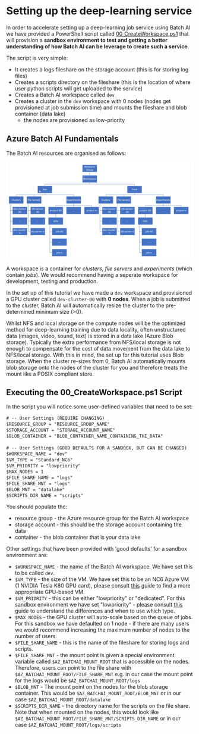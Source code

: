 # Setting up the deep-learning service

In order to accelerate setting up a deep-learning job service using Batch AI we have provided a PowerShell script called [00_CreateWorkspace.ps1](../cloud_admin_scripts/00_CreateWorkspace.ps1) that will provision a __sandbox environment to test and getting a better understanding of how Batch AI can be leverage to create such a service__.

The script is very simple:

* It creates a logs fileshare on the storage account (this is for storing log files)
* Creates a scripts directory on the fileshare (this is the location of where user python scripts will get uploaded to the service)
* Creates a Batch AI workspace called `dev`
* Creates a cluster in the `dev` workspace with 0 nodes (nodes get provisioned at job submission time) and mounts the fileshare and blob container (data lake)
    * the nodes are provisioned as low-priority


## Azure Batch AI Fundamentals
The Batch AI resources are organised as follows:

![](img/batchai_hierachy.png?raw=true "Batch AI Resource Hierarchy")

A workspace is a container for _clusters_, _file servers_ and _experiments_ (which contain _jobs_). We would recommend having a seperate workspace for development, testing and production.

In the set up of this tutorial we have made a `dev` workspace and provisioned a GPU cluster called `dev-cluster-00` with __0 nodes__. When a job is submitted to the cluster, Batch AI will automatically resize the cluster to the pre-determined minimum size (>0).

Whilst NFS and local storage on the compute nodes will be the optimized method for deep-learning training due to data locality, often unstructured data (images, video, sound, text) is stored in a data lake (Azure Blob storage). Typically the extra performance from NFS/local storage is not enough to compensate for the cost of data movement from the data lake to NFS/local storage. With this in mind, the set up for this tutorial uses Blob storage. When the cluster re-sizes from 0, Batch AI automatically mounts blob storage onto the nodes of the cluster for you and therefore treats the mount like a POSIX compliant store.

## Executing the 00_CreateWorkspace.ps1 Script

In the script you will notice some user-defined variables that need to be set:

```
# -- User Settings (REQUIRE CHANGING)
$RESOURCE_GROUP = "RESOURCE_GROUP_NAME"
$STORAGE_ACCOUNT = "STORAGE_ACCOUNT_NAME"
$BLOB_CONTAINER = "BLOB_CONTAINER_NAME_CONTAINING_THE_DATA"

# -- User Settings (GOOD DEFAULTS FOR A SANDBOX, BUT CAN BE CHANGED)
$WORKSPACE_NAME = "dev"
$VM_TYPE = "Standard_NC6"
$VM_PRIORITY = "lowpriority"
$MAX_NODES = 1 
$FILE_SHARE_NAME = "logs"
$FILE_SHARE_MNT = "logs"
$BLOB_MNT = "datalake"
$SCRIPTS_DIR_NAME = "scripts"
```

You should populate the:

* resource group - the Azure resource group for the Batch AI workspace
* storage account - this should be the storage account containing the data
* container - the blob container that is your data lake

Other settings that have been provided with 'good defaults' for a sandbox environment are:

* `$WORKSPACE_NAME` - the name of the Batch AI workspace. We have set this to be called `dev`.
* `$VM_TYPE` - the size of the VM. We have set this to be an NC6 Azure VM (1 NVIDIA Tesla K80 GPU card), please consult [this](https://docs.microsoft.com/en-us/azure/virtual-machines/windows/sizes-gpu) guide to find a more appropriate GPU-based VM.
* `$VM_PRIORITY` - this can be either "lowpriority" or "dedicated". For this sandbox environment we have set "lowpriority" - please consult [this](https://docs.microsoft.com/en-us/azure/batch/batch-low-pri-vms) guide to understand the differences and when to use which type.
* `$MAX_NODES` - the GPU cluster will auto-scale based on the queue of jobs. For this sandbox we have defaulted on 1 node - if there are many users we would recommend increasing the maximum number of nodes to the number of users.
* `$FILE_SHARE_NAME` - this is the name of the fileshare for storing logs and scripts.
* `$FILE_SHARE_MNT` - the mount point is given a special environment variable called `$AZ_BATCHAI_MOUNT_ROOT` that is accessible on the nodes. Therefore, users can point to the file share with `$AZ_BATCHAI_MOUNT_ROOT/FILE_SHARE_MNT` e.g. in our case the mount point for the logs would be `$AZ_BATCHAI_MOUNT_ROOT/logs`
* `$BLOB_MNT` - The mount point on the nodes for the blob storage container. This would be `$AZ_BATCHAI_MOUNT_ROOT/BLOB_MNT` or in our case `$AZ_BATCHAI_MOUNT_ROOT/datalake`
* `$SCRIPTS_DIR_NAME` - the directory name for the scripts on the file share. Note that when mounted on the nodes, this would look like `$AZ_BATCHAI_MOUNT_ROOT/FILE_SHARE_MNT/SCRIPTS_DIR_NAME` or in our case `$AZ_BATCHAI_MOUNT_ROOT/logs/scripts`